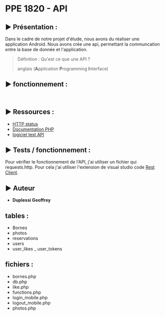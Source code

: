 # PPE 1820 - API

## ▶️ Présentation :

Dans le cadre de notre projet d'étude, nous avons du réaliser une application Android. Nous avons crée une api, permettant la communcation entre la base de donnée et l'application. 

> Définition : Qu'est ce que une API ? 
> 
> anglais (**A**pplication **P**rogramming **I**nterface)

## ▶️ fonctionnement :

  

## ▶️ Ressources :
  - [HTTP status](https://developer.mozilla.org/fr/docs/Web/HTTP/Status)
  - [Documentation PHP](https://www.php.net/manual/fr/)
  - [logiciel test API](https://insomnia.rest/)
  
## ▶️ Tests / fonctionnement :

Pour vérifier le fonctionnement de l'API, j'ai utiliser un fichier qui requests.http. Pour cela j'ai utiliser l'extension de visual studio code [Rest Client](https://marketplace.visualstudio.com/items?itemName=humao.rest-client).

## ▶️ Auteur

- **Duplessi Geoffrey** 

## tables : 
  - Bornes 
  - photos
  - reservations
  - users
  - user_likes
  _ user_tokens

## fichiers : 
  - bornes.php 
  - db.php 
  - like.php
  - functions.php
  - login_mobile.php
  - logout_mobile.php
  - photos.php

